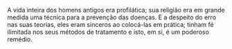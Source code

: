 ﻿A vida inteira dos homens antigos era profilática; sua religião era em grande medida uma técnica para a prevenção das doenças. E a despeito do erro nas suas teorias, eles eram sinceros ao colocá-las em prática; tinham fé ilimitada nos seus métodos de tratamento e isto, em si, é um poderoso remédio.